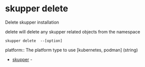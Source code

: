 # skupper delete

Delete skupper installation

delete will delete any skupper related objects from the namespace

    skupper delete  --[option]

platform:: 
The platform type to use [kubernetes, podman]
 (string)

* [skupper](skupper.adoc)	 -
